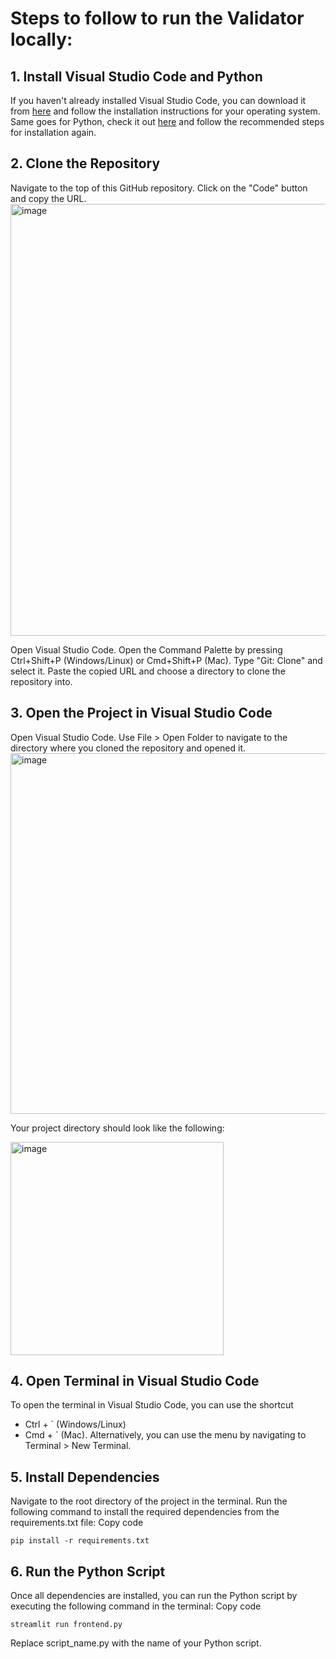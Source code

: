 # Steps to follow to run the Validator locally:

## <b>1. Install Visual Studio Code and Python</b>

  If you haven't already installed Visual Studio Code, you can download it from [here](https://code.visualstudio.com/download) and follow the installation instructions for your operating system.
  Same goes for Python, check it out [here](https://www.python.org/downloads/) and follow the recommended steps for installation again. 
## <b>2. Clone the Repository</b>

  Navigate to the top of this GitHub repository.
  Click on the "Code" button and copy the URL.
  <img width="691" alt="image" src="https://github.com/Dumitru8118/Workshop-Excel-Validator/assets/86912887/73588522-a488-4696-be66-604fb5701298">

  Open Visual Studio Code.
  Open the Command Palette by pressing Ctrl+Shift+P (Windows/Linux) or Cmd+Shift+P (Mac).
  Type "Git: Clone" and select it.
  Paste the copied URL and choose a directory to clone the repository into.

## <b>3. Open the Project in Visual Studio Code</b>

Open Visual Studio Code.
Use File > Open Folder to navigate to the directory where you cloned the repository and opened it.
<img width="577" alt="image" src="https://github.com/Dumitru8118/Workshop-Excel-Validator/assets/86912887/c63d61ef-e982-44ba-995e-2f729834916f">

Your project directory should look like the following:

<img width="341" alt="image" src="https://github.com/Dumitru8118/Workshop-Excel-Validator/assets/86912887/53cce703-3b4b-42d9-9c02-736723fb9b45">


## <b>4. Open Terminal in Visual Studio Code</b>

To open the terminal in Visual Studio Code, you can use the shortcut 
* Ctrl + ` (Windows/Linux) 
* Cmd + ` (Mac).
Alternatively, you can use the menu by navigating to Terminal > New Terminal.

## <b>5. Install Dependencies</b>

Navigate to the root directory of the project in the terminal.
Run the following command to install the required dependencies from the requirements.txt file:
Copy code
```
pip install -r requirements.txt
```

## <b>6. Run the Python Script</b>
Once all dependencies are installed, you can run the Python script by executing the following command in the terminal:
Copy code
```
streamlit run frontend.py
```
Replace script_name.py with the name of your Python script.

